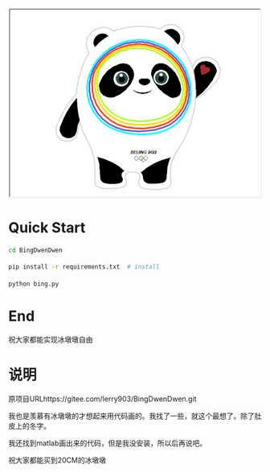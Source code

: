 ![image](./pics/bingdwendwen.png)

# Quick Start

```bash
cd BingDwenDwen

pip install -r requirements.txt  # install

python bing.py

```

# End

祝大家都能实现冰墩墩自由

# 说明

原项目URLhttps://gitee.com/lerry903/BingDwenDwen.git

我也是羡慕有冰墩墩的才想起来用代码画的。我找了一些，就这个最想了。除了肚皮上的冬字。

我还找到matlab画出来的代码，但是我没安装，所以后再说吧。

祝大家都能买到20CM的冰墩墩